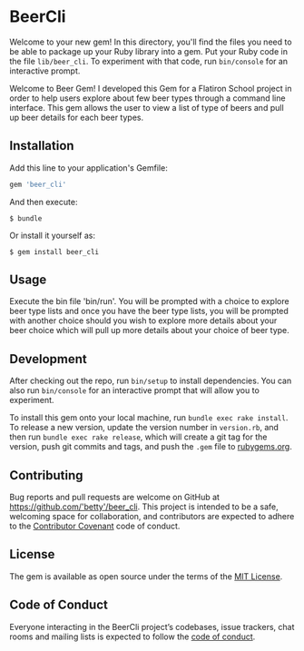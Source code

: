 # BeerCli

Welcome to your new gem! In this directory, you'll find the files you need to be able to package up your Ruby library into a gem. Put your Ruby code in the file `lib/beer_cli`. To experiment with that code, run `bin/console` for an interactive prompt.

Welcome to Beer Gem! I developed this Gem for a Flatiron School project in order to help users explore about few beer types through a command line interface. This gem allows the user to view a list of type of beers and pull up beer details for each beer types.

## Installation

Add this line to your application's Gemfile:

```ruby
gem 'beer_cli'
```

And then execute:

    $ bundle

Or install it yourself as:

    $ gem install beer_cli

## Usage

Execute the bin file 'bin/run'. You will be prompted with a choice to explore beer type lists and once you have the beer type lists, you will be prompted with another choice should you wish to explore more details about your beer choice which will pull up more details about your choice of beer type.

## Development

After checking out the repo, run `bin/setup` to install dependencies. You can also run `bin/console` for an interactive prompt that will allow you to experiment.

To install this gem onto your local machine, run `bundle exec rake install`. To release a new version, update the version number in `version.rb`, and then run `bundle exec rake release`, which will create a git tag for the version, push git commits and tags, and push the `.gem` file to [rubygems.org](https://rubygems.org).

## Contributing

Bug reports and pull requests are welcome on GitHub at https://github.com/'betty'/beer_cli. This project is intended to be a safe, welcoming space for collaboration, and contributors are expected to adhere to the [Contributor Covenant](http://contributor-covenant.org) code of conduct.

## License

The gem is available as open source under the terms of the [MIT License](https://opensource.org/licenses/MIT).

## Code of Conduct

Everyone interacting in the BeerCli project’s codebases, issue trackers, chat rooms and mailing lists is expected to follow the [code of conduct](https://github.com/'betty'/beer_cli/blob/master/CODE_OF_CONDUCT.md).
